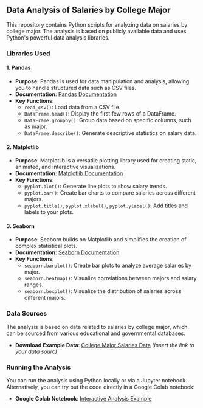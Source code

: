 ## Data Analysis of Salaries by College Major

This repository contains Python scripts for analyzing data on salaries by college major. The analysis is based on publicly available data and uses Python's powerful data analysis libraries.

### Libraries Used

#### 1. Pandas
- **Purpose**: Pandas is used for data manipulation and analysis, allowing you to handle structured data such as CSV files.
- **Documentation**: [Pandas Documentation](https://pandas.pydata.org/pandas-docs/stable/)
- **Key Functions**:
  - `read_csv()`: Load data from a CSV file.
  - `DataFrame.head()`: Display the first few rows of a DataFrame.
  - `DataFrame.groupby()`: Group data based on specific columns, such as major.
  - `DataFrame.describe()`: Generate descriptive statistics on salary data.

#### 2. Matplotlib
- **Purpose**: Matplotlib is a versatile plotting library used for creating static, animated, and interactive visualizations.
- **Documentation**: [Matplotlib Documentation](https://matplotlib.org/stable/contents.html)
- **Key Functions**:
  - `pyplot.plot()`: Generate line plots to show salary trends.
  - `pyplot.bar()`: Create bar charts to compare salaries across different majors.
  - `pyplot.title()`, `pyplot.xlabel()`, `pyplot.ylabel()`: Add titles and labels to your plots.

#### 3. Seaborn
- **Purpose**: Seaborn builds on Matplotlib and simplifies the creation of complex statistical plots.
- **Documentation**: [Seaborn Documentation](https://seaborn.pydata.org/)
- **Key Functions**:
  - `seaborn.barplot()`: Create bar plots to analyze average salaries by major.
  - `seaborn.heatmap()`: Visualize correlations between majors and salary ranges.
  - `seaborn.boxplot()`: Visualize the distribution of salaries across different majors.

### Data Sources

The analysis is based on data related to salaries by college major, which can be sourced from various educational and governmental databases.

- **Download Example Data**: [College Major Salaries Data](#) *(Insert the link to your data sourc)*

### Running the Analysis

You can run the analysis using Python locally or via a Jupyter notebook. Alternatively, you can try out the code directly in a Google Colab notebook:

- **Google Colab Notebook**: [Interactive Analysis Example](https://colab.research.google.com/drive/1uiE0EEcCLlbDhu01W2EWTMbNgKE1WI4j)




